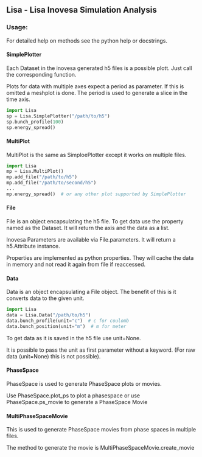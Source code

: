 ## Lisa - Lisa Inovesa Simulation Analysis

### Usage:

For detailed help on methods see the python help or docstrings.

#### SimplePlotter
Each Dataset in the inovesa generated h5 files is a possible plott. Just call the corresponding function.

Plots for data with multiple axes expect a period as parameter. If this is omitted a meshplot is done.
The period is used to generate a slice in the time axis.


```python
import Lisa
sp = Lisa.SimplePlotter("/path/to/h5")
sp.bunch_profile(100)
sp.energy_spread()
```

#### MultiPlot
MultiPlot is the same as SimploePlotter except it works on multiple files.

```python
import Lisa
mp = Lisa.MultiPlot()
mp.add_file("/path/to/h5")
mp.add_file("/path/to/second/h5")
...
mp.energy_spread()  # or any other plot supported by SimplePlotter
```

#### File
File is an object encapsulating the h5 file. To get data use the property named as the Dataset. It
will return the axis and the data as a list.

Inovesa Parameters are available via File.parameters. It will return a h5.Attribute instance.

Properties are implemented as python properties. They will cache the data in memory and not read it
again from file if reaccessed.

#### Data
Data is an object encapsulating a File object. The benefit of this is it converts data to the given unit.

```python
import Lisa
data = Lisa.Data("/path/to/h5")
data.bunch_profile(unit="c")  # c for coulomb
data.bunch_position(unit="m")  # m for meter
```
To get data as it is saved in the h5 file use unit=None.

It is possible to pass the unit as first parameter without a keyword. (For raw data (unit=None) this is not possible).

#### PhaseSpace
PhaseSpace is used to generate PhaseSpace plots or movies.

Use PhaseSpace.plot_ps to plot a phasespace or use PhaseSpace.ps_movie to generate a PhaseSpace Movie

#### MultiPhaseSpaceMovie
This is used to generate PhaseSpace movies from phase spaces in multiple files.

The method to generate the movie is MultiPhaseSpaceMovie.create_movie

